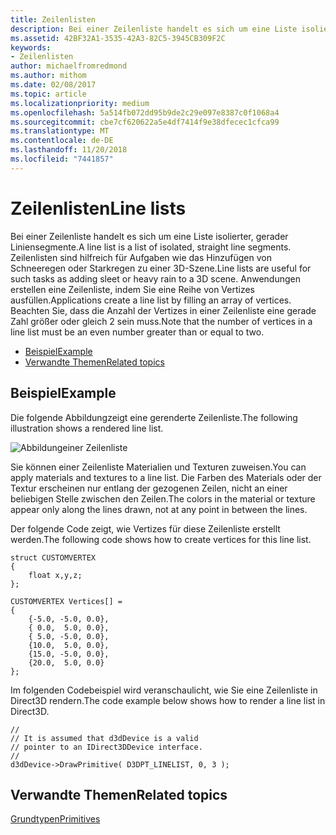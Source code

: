 ```yaml
---
title: Zeilenlisten
description: Bei einer Zeilenliste handelt es sich um eine Liste isolierter, gerader Liniensegmente. Zeilenlisten sind hilfreich für Aufgaben wie das Hinzufügen von Schneeregen oder Starkregen zu einer 3D-Szene. Anwendungen erstellen eine Zeilenliste, indem Sie eine Reihe von Vertizes ausfüllen.
ms.assetid: 42BF32A1-3535-42A3-82C5-3945CB309F2C
keywords:
- Zeilenlisten
author: michaelfromredmond
ms.author: mithom
ms.date: 02/08/2017
ms.topic: article
ms.localizationpriority: medium
ms.openlocfilehash: 5a514fb072dd95b9de2c29e097e8387c0f1068a4
ms.sourcegitcommit: cbe7cf620622a5e4df7414f9e38dfecec1cfca99
ms.translationtype: MT
ms.contentlocale: de-DE
ms.lasthandoff: 11/20/2018
ms.locfileid: "7441857"
---
```

# <a name="line-lists"></a><span data-ttu-id="a5c87-106">Zeilenlisten</span><span class="sxs-lookup"><span data-stu-id="a5c87-106">Line lists</span></span>


<span data-ttu-id="a5c87-107">Bei einer Zeilenliste handelt es sich um eine Liste isolierter, gerader Liniensegmente.</span><span class="sxs-lookup"><span data-stu-id="a5c87-107">A line list is a list of isolated, straight line segments.</span></span> <span data-ttu-id="a5c87-108">Zeilenlisten sind hilfreich für Aufgaben wie das Hinzufügen von Schneeregen oder Starkregen zu einer 3D-Szene.</span><span class="sxs-lookup"><span data-stu-id="a5c87-108">Line lists are useful for such tasks as adding sleet or heavy rain to a 3D scene.</span></span> <span data-ttu-id="a5c87-109">Anwendungen erstellen eine Zeilenliste, indem Sie eine Reihe von Vertizes ausfüllen.</span><span class="sxs-lookup"><span data-stu-id="a5c87-109">Applications create a line list by filling an array of vertices.</span></span> <span data-ttu-id="a5c87-110">Beachten Sie, dass die Anzahl der Vertizes in einer Zeilenliste eine gerade Zahl größer oder gleich 2 sein muss.</span><span class="sxs-lookup"><span data-stu-id="a5c87-110">Note that the number of vertices in a line list must be an even number greater than or equal to two.</span></span>

-   [<span data-ttu-id="a5c87-111">Beispiel</span><span class="sxs-lookup"><span data-stu-id="a5c87-111">Example</span></span>](#example)
-   [<span data-ttu-id="a5c87-112">Verwandte Themen</span><span class="sxs-lookup"><span data-stu-id="a5c87-112">Related topics</span></span>](#related-topics)

## <a name="span-idexamplespanspan-idexamplespanspan-idexamplespanexample"></a><span data-ttu-id="a5c87-113"><span id="Example"></span><span id="example"></span><span id="EXAMPLE"></span>Beispiel</span><span class="sxs-lookup"><span data-stu-id="a5c87-113"><span id="Example"></span><span id="example"></span><span id="EXAMPLE"></span>Example</span></span>


<span data-ttu-id="a5c87-114">Die folgende Abbildungzeigt eine gerenderte Zeilenliste.</span><span class="sxs-lookup"><span data-stu-id="a5c87-114">The following illustration shows a rendered line list.</span></span>

![Abbildungeiner Zeilenliste](images/linelst.png)

<span data-ttu-id="a5c87-116">Sie können einer Zeilenliste Materialien und Texturen zuweisen.</span><span class="sxs-lookup"><span data-stu-id="a5c87-116">You can apply materials and textures to a line list.</span></span> <span data-ttu-id="a5c87-117">Die Farben des Materials oder der Textur erscheinen nur entlang der gezogenen Zeilen, nicht an einer beliebigen Stelle zwischen den Zeilen.</span><span class="sxs-lookup"><span data-stu-id="a5c87-117">The colors in the material or texture appear only along the lines drawn, not at any point in between the lines.</span></span>

<span data-ttu-id="a5c87-118">Der folgende Code zeigt, wie Vertizes für diese Zeilenliste erstellt werden.</span><span class="sxs-lookup"><span data-stu-id="a5c87-118">The following code shows how to create vertices for this line list.</span></span>

```
struct CUSTOMVERTEX
{
    float x,y,z;
};

CUSTOMVERTEX Vertices[] = 
{
    {-5.0, -5.0, 0.0},
    { 0.0,  5.0, 0.0},
    { 5.0, -5.0, 0.0},
    {10.0,  5.0, 0.0},
    {15.0, -5.0, 0.0},
    {20.0,  5.0, 0.0}
};
```

<span data-ttu-id="a5c87-119">Im folgenden Codebeispiel wird veranschaulicht, wie Sie eine Zeilenliste in Direct3D rendern.</span><span class="sxs-lookup"><span data-stu-id="a5c87-119">The code example below shows how to render a line list in Direct3D.</span></span>

```
//
// It is assumed that d3dDevice is a valid
// pointer to an IDirect3DDevice interface.
//
d3dDevice->DrawPrimitive( D3DPT_LINELIST, 0, 3 );
```

## <a name="span-idrelated-topicsspanrelated-topics"></a><span data-ttu-id="a5c87-120"><span id="related-topics"></span>Verwandte Themen</span><span class="sxs-lookup"><span data-stu-id="a5c87-120"><span id="related-topics"></span>Related topics</span></span>


[<span data-ttu-id="a5c87-121">Grundtypen</span><span class="sxs-lookup"><span data-stu-id="a5c87-121">Primitives</span></span>](primitives.md)

 

 




